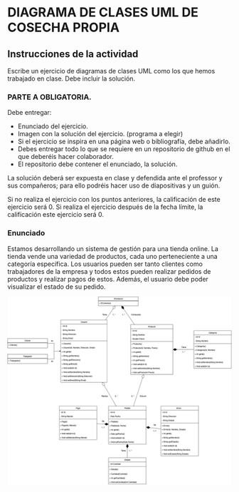 # DIAGRAMA DE CLASES UML DE COSECHA PROPIA
## Instrucciones de la actividad
Escribe un ejercicio de diagramas de clases UML como los que hemos trabajado en clase.
Debe incluir la solución.
### PARTE A OBLIGATORIA.
Debe entregar: 
- Enunciado del ejercicio.
- Imagen con la solución del ejercicio. (programa a elegir)
- Si  el ejercicio  se inspira en una página web o bibliografía, debe añadirlo.
- Debes entregar todo lo que se requiere en un repositorio de github en el que deberéis hacer colaborador.
- El repositorio debe contener el enunciado, la solución.

La solución deberá ser expuesta en clase y defendida ante el professor y sus compañeros; para ello podréis hacer uso de diapositivas y un guión.

Si no realiza el ejercicio con los puntos anteriores, la calificación de este ejercicio será 0.
Si realiza el ejercicio después de la fecha límite,  la calificación este ejercicio será 0.

### Enunciado
Estamos desarrollando un sistema de gestión para una tienda online. La tienda vende una variedad de productos, cada uno perteneciente a una categoría específica. Los usuarios pueden ser tanto clientes como trabajadores de la empresa y todos estos pueden realizar pedidos de productos y realizar pagos de estos. Además, el usuario debe poder visualizar el estado de su pedido.

![Diagrama UML](/Comercio.png)
